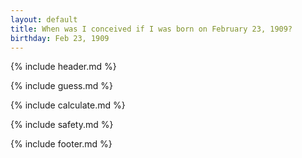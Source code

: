 ```yaml
---
layout: default
title: When was I conceived if I was born on February 23, 1909?
birthday: Feb 23, 1909
---
```


{% include header.md %}

{% include guess.md %}

{% include calculate.md %}

{% include safety.md %}

{% include footer.md %}



